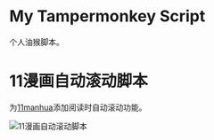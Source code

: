 # My Tampermonkey Script

个人油猴脚本。

# 11漫画自动滚动脚本

为[11manhua](https://www.11manhua.net/)添加阅读时自动滚动功能。

![11漫画自动滚动脚本](./11漫画自动滚动脚本.gif)
